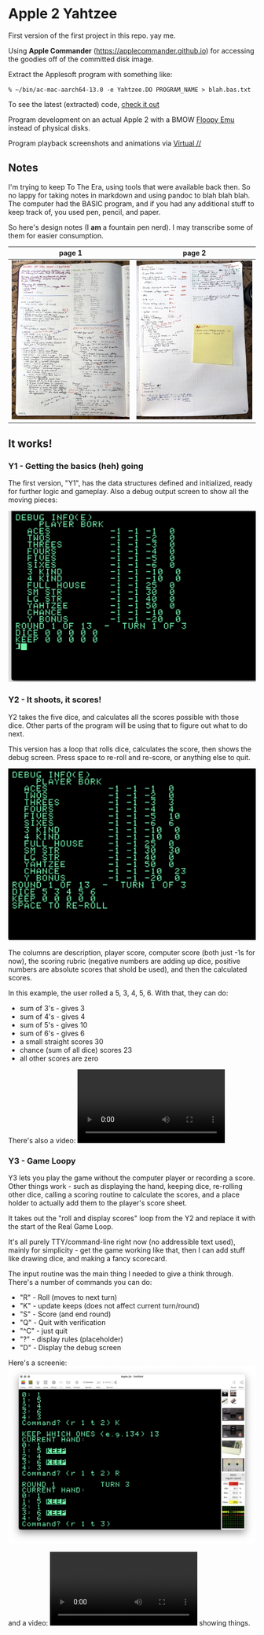 # Apple 2 Yahtzee

First version of the first project in this repo.  yay me.

Using **Apple Commander** (https://applecommander.github.io) for accessing the goodies off of the committed disk image.

Extract the Applesoft program with something like:

```
% ~/bin/ac-mac-aarch64-13.0 -e Yahtzee.DO PROGRAM_NAME > blah.bas.txt
```

To see the latest (extracted) code, [check it out](yahtzee.bas)

Program development on an actual Apple 2 with a BMOW [Floopy Emu](https://shop.bigmessowires.com/products/floppy-emu-model-c) instead of physical disks.

Program playback screenshots and animations via [Virtual //](https://www.virtualii.com)

## Notes

I'm trying to keep To The Era, using tools that were available back then. So no lappy for taking notes in markdown and using pandoc to blah blah blah.  The computer had the BASIC program, and if you had any additional stuff to keep track of, you used pen, pencil, and paper.

So here's design notes (I **am** a fountain pen nerd).  I may transcribe some of them for easier consumption.  

| page 1 | page 2 |
| ----- | ----- |
| ![](assets/y1-pg1.jpg) | ![](assets/y1-pg2.jpg) |



## It works!

### Y1 - Getting the basics (heh) going

The first version, "Y1", has the data structures defined and initialized, ready for further logic and gameplay.  Also a debug output screen to show all the moving pieces:

![](assets/y1.png)


### Y2 - It shoots, it scores!

Y2 takes the five dice, and calculates all the scores possible with those dice.
Other parts of the program will be using that to figure out what to do next.

This version has a loop that rolls dice, calculates the score, then shows the debug
screen.  Press space to re-roll and re-score, or anything else to quit.

![](assets/y2.png)

The columns are description, player score, computer score (both just -1s for now), the scoring rubric (negative numbers are adding up dice, positive numbers are absolute scores that shold be used), and then the calculated scores.

In this example, the user rolled a 5, 3, 4, 5, 6.  With that, they can do:

* sum of 3's - gives 3
* sum of 4's - gives 4
* sum of 5's - gives 10
* sum of 6's - gives 6
* a small straight scores 30
* chance (sum of all dice) scores 23
* all other scores are zero

There's also a video:  ![](assets/y2.mov)

### Y3 - Game Loopy

Y3 lets you play the game without the computer player or recording a score.
Other things work - such as displaying the hand, keeping dice, re-rolling other
dice, calling a scoring routine to calculate the scores, and a place holder to
actually add them to the player's score sheet.

It takes out the "roll and display scores" loop from the Y2 and replace it with
the start of the Real Game Loop.

It's all purely TTY/command-line right now (no addressible text used), mainly
for simplicity - get the game working like that, then I can add stuff like
drawing dice, and making a fancy scorecard.

The input routine was the main thing I needed to give a think through. There's a number
of commands you can do:

* "R" - Roll (moves to next turn)
* "K" - update keeps (does not affect current turn/round)
* "S" - Score (and end round)
* "Q" - Quit with verification
* "^C" - just quit
* "?" - display rules (placeholder)
* "D" - Display the debug screen

Here's a screenie: ![](assets/y3.png)

and a video: ![](assets/y3.mov) showing things.

